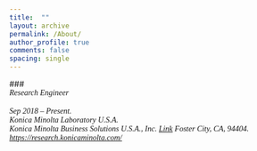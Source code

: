 ```yaml
---
title:  ""
layout: archive
permalink: /About/
author_profile: true
comments: false
spacing: single
---
```


###*<br/><span style="font-family:Times New Roman; font-size:1 em;"> Research Engineer </span><br/>
<br/><span style="font-family:Times New Roman; font-size:1 em;"> Sep 2018 – Present.  
Konica Minolta Laboratory U.S.A.  
Konica Minolta Business Solutions U.S.A., Inc. [Link](https://link-url-here.org)
Foster City, CA, 94404.  
https://research.konicaminolta.com/</span><br/>*




